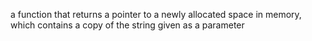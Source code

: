 a function that returns a pointer to a newly allocated space in memory, which contains a copy of the string given as a parameter
